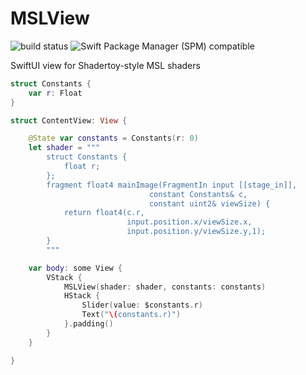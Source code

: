 # MSLView

![build status](https://github.com/audulus/MSLView/actions/workflows/build.yml/badge.svg)
<img src="https://img.shields.io/badge/SPM-5.3-blue.svg?style=flat"
     alt="Swift Package Manager (SPM) compatible" />

SwiftUI view for Shadertoy-style MSL shaders

```Swift
struct Constants {
    var r: Float
}

struct ContentView: View {

    @State var constants = Constants(r: 0)
    let shader = """
        struct Constants {
            float r;
        };
        fragment float4 mainImage(FragmentIn input [[stage_in]],
                               constant Constants& c,
                               constant uint2& viewSize) {
            return float4(c.r,
                          input.position.x/viewSize.x,
                          input.position.y/viewSize.y,1);
        }
        """

    var body: some View {
        VStack {
            MSLView(shader: shader, constants: constants)
            HStack {
                Slider(value: $constants.r)
                Text("\(constants.r)")
            }.padding()
        }
    }

}
```
